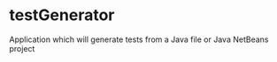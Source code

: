 testGenerator
=============

Application which will generate tests from a Java file or Java NetBeans project

